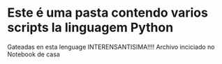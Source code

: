 # Este é uma pasta contendo varios scripts la linguagem Python 
 Gateadas en esta lenguage INTERENSANTISIMA!!!!
 Archivo inciciado no Notebook de casa
